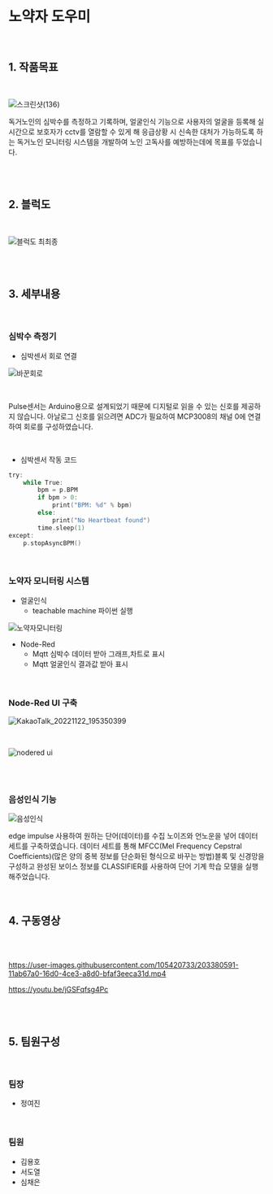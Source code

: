 # 노약자 도우미

<br/>

## **1. 작품목표**
<br/>

![스크린샷(136)](https://user-images.githubusercontent.com/105420733/203249358-9b2f6293-0f8a-47c4-9c47-eb500a65e893.png)

독거노인의 심박수를 측정하고 기록하며, 얼굴인식 기능으로 사용자의 얼굴을 등록해 실시간으로 보호자가 cctv를 열람할 수 있게 해
응급상황 시 신속한 대처가 가능하도록 하는 독거노인 모니터링 시스템을 개발하여 노인 고독사를 예방하는데에 목표를 두었습니다.

<br/><br/>

## **2. 블럭도**
<br/>


![블럭도 최최종](https://user-images.githubusercontent.com/105420733/203463989-200c87a8-13b8-40fc-ab57-fccc26665dc4.png)





<br/><br/>

## **3. 세부내용**
<br/>

###  **심박수 측정기**
  + 심박센서 회로 연결

   
        
 ![바꾼회로](https://user-images.githubusercontent.com/105420733/203353637-cfa171ea-86cf-4498-86b7-4cd1da30bc22.png)
 
  <br/>
  
   Pulse센서는 Arduino용으로 설계되었기 때문에 디지털로 읽을 수 있는 신호를 제공하지 않습니다. 아날로그 신호를 읽으려면 ADC가 필요하여 MCP3008의 채널 0에 연결하여 회로를 구성하였습니다. 

<br/>

  + 심박센서 작동 코드


``` C
try:
    while True:
        bpm = p.BPM
        if bpm > 0:
            print("BPM: %d" % bpm)
        else:
            print("No Heartbeat found")
        time.sleep(1)
except:
    p.stopAsyncBPM()
```

  <br/>
   
 
  
  
###  **노약자 모니터링 시스템**
  + 얼굴인식
    + teachable machine 파이썬 실행
 
![노약자모니터링](https://user-images.githubusercontent.com/105420733/203365450-df70f6ab-a7f4-4505-a279-be49f6df6b46.png)

  + Node-Red 
    + Mqtt 심박수 데이터 받아 그래프,차트로 표시
    + Mqtt 얼굴인식 결과값 받아 표시
         
   <br/>
   
   
###    Node-Red UI 구축

![KakaoTalk_20221122_195350399](https://user-images.githubusercontent.com/105420733/203312369-b2b517d8-e5ea-4e94-b379-8ff70864e2a0.png)

<br/>

![nodered ui](https://user-images.githubusercontent.com/105420733/203365898-6b0f75c1-0cf9-4ada-9f40-e9bb09d1a9a8.png)

<br/><br/>


###    음성인식 기능

![음성인식](https://user-images.githubusercontent.com/105420733/203468022-b84c2a49-a9f6-48a9-a748-2689f07a82b0.png)


edge impulse 사용하여 원하는 단어(데이터)를 수집 노이즈와 언노운을 넣어 데이터 세트를 구축하였습니다.
데이터 세트를 통해 MFCC(Mel Frequency Cepstral Coefficients)(많은 양의 중복 정보를 단순화된 형식으로 바꾸는 방법)블록 및 신경망을 구성하고 완성된 보이스 정보를 CLASSIFIER를 사용하여 단어 기계 학습 모델을 실행해주었습니다.

<br/>


## **4. 구동영상**

<br/><br/>


https://user-images.githubusercontent.com/105420733/203380591-11ab67a0-16d0-4ce3-a8d0-bfaf3eeca31d.mp4


<https://youtu.be/jGSFqfsg4Pc>

<br/><br/>

## **5. 팀원구성**
<br/>

###  **팀장**
  + 정여진

<br/>

###  **팀원**
  + 김용호
  + 서도열
  + 심채은


